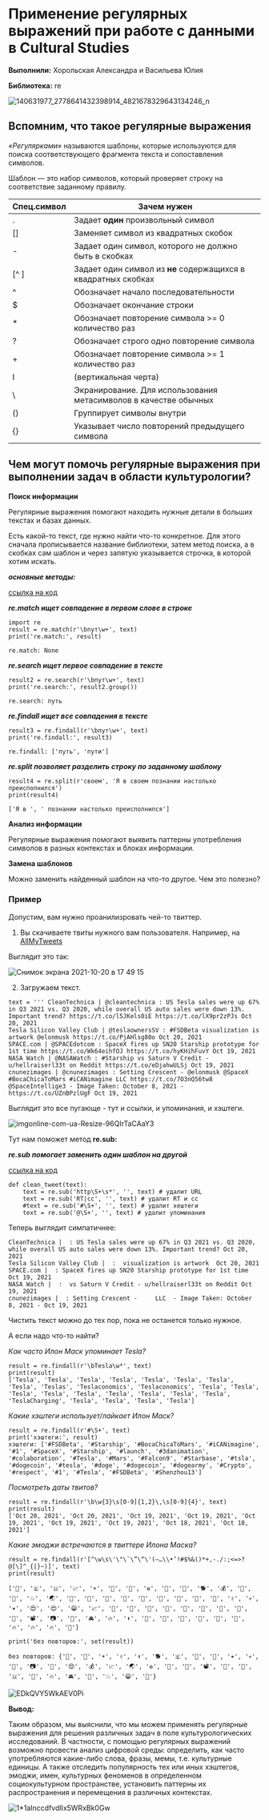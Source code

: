 # Применение регулярных выражений при работе с данными в Cultural Studies


**Выполнили:** Хорольская Александра и Васильева Юлия


**Библиотека:** re 


![140631977_2778641432398914_4821678329643134246_n](https://user-images.githubusercontent.com/90963236/138100732-6beb58c9-2fca-4cc9-9d6e-97433e16a8dc.png)

## Вспомним, что такое регулярные выражения

*«Регулярками»* называются шаблоны, которые используются для поиска соответствующего фрагмента текста и сопоставления символов.

Шаблон — это набор символов, который проверяет строку на соответствие заданному правилу.

| Спец.символ  | Зачем нужен |
| ------------- | ------------- |
| . | Задает **один** произвольный символ |
| []  | Заменяет символ из квадратных скобок |
| - | Задает один символ, которого не должно быть в скобках |
| [^ ]  | Задает один символ из **не** содержащихся в квадратных скобках |
| ^ | Обозначает начало последовательности |
| $ | Обозначает окончание строки |
| * | Обозначает повторение символа >= 0 количество раз |
| ? | Обозначает строго одно повторение символа |
| + | Обозначает повторение символа >= 1 количество раз |
| I | (вертикальная черта) | Логическое **ИЛИ** |
| \ | Экранирование. Для использования метасимволов в качестве обычных|
| () | Группирует символы внутри |
| {} | Указывает число повторений предыдущего символа |

## Чем могут помочь регулярные выражения при выполнении задач в области культурологии? 

**Поиск информации**

Регулярные выражения помогают находить нужные детали в больших текстах и базах данных. 

Есть какой-то текст, где нужно найти что-то конкретное. Для этого сначала прописывается название библиотеки, затем метод поиска, а в скобках сам шаблон и через запятую указывается строчка, в которой хотим искать.

**_основные методы:_**

[ссылка на код](https://colab.research.google.com/drive/15Hhv1Ep_3UtyjOAAbg9siKqUIiCjNz9C#scrollTo=3eP7-kSPAtJm)

**_re.match ищет совпадение в первом слове в строке_**
```{python}
import re
result = re.match(r'\bпут\w+', text)
print('re.match:', result)

```
```{python}
re.match: None
```

**_re.search ищет первое совпадение в тексте_**

```{python}
result2 = re.search(r'\bпут\w+', text)
print('re.search:', result2.group())
```
```{python}
re.search: путь
```

**_re.findall ищет все совпадения в тексте_**

```{python}
result3 = re.findall(r'\bпут\w+', text)
print('re.findall:', result3)
```

```{python}
re.findall: ['путь', 'пути']
```

_**re.split позволяет разделить строку по заданному шаблону**_

```{python}
result4 = re.split(r'своем', 'Я в своем познании настолько преисполнился')
print(result4)
```

```{python}
['Я в ', ' познании настолько преисполнился']
```

**Анализ информации**

Регулярные выражения помогают выявить паттерны употребления символов в разных контекстах и блоках информации. 

**Замена шаблонов**

Можно заменить найденный шаблон на что-то другое. Чем это полезно? 

### Пример
 
Допустим, вам нужно проанилизровать чей-то твиттер. 
1. Вы скачиваете твиты нужного вам пользователя. Например, на [AllMyTweets](https://www.allmytweets.net/connect/)

Выглядит это так: 
 
 ![Снимок экрана 2021-10-20 в 17 49 15](https://user-images.githubusercontent.com/90963236/138120071-a18fe50a-d5c9-45b7-a314-a0cb67f2c764.png)

2. Загружаем текст. 

```{python}
text = ''' CleanTechnica | @cleantechnica : US Tesla sales were up 67% in Q3 2021 vs. Q3 2020, while overall US auto sales were down 13%. Important trend? https://t.co/l5JKels0iE https://t.co/lX9pr2zPJs Oct 20, 2021 
Tesla Silicon Valley Club | @teslaownersSV : #FSDBeta visualization is artwork @elonmusk https://t.co/PjAHlsg80o Oct 20, 2021 
SPACE.com | @SPACEdotcom : SpaceX fires up SN20 Starship prototype for 1st time https://t.co/Wk64eihfOJ https://t.co/hyKHihFuvY Oct 19, 2021 
NASA Watch | @NASAWatch : #Starship vs Saturn V Credit - u/hellraiserl33t on Reddit https://t.co/eDjahwULSj Oct 19, 2021 
cnunezimages | @cnunezimages : Setting Crescent - @elonmusk @SpaceX #BocaChicaToMars #iCANimagine LLC https://t.co/7O3nQ56tw8 @SpaceIntellige3 - Image Taken: October 8, 2021 - https://t.co/UZnBPzlUgF Oct 19, 2021 
```
 Выглядит это все пугающе - тут и ссылки, и упоминания, и хэштеги.  
 
![imgonline-com-ua-Resize-96QIrTaCAaY3](https://user-images.githubusercontent.com/90963236/138121868-ba15238e-aa3f-41a9-a011-0bfbb6f64c0e.jpg)

Тут нам поможет метод **re.sub:**

_**re.sub помогает заменить один шаблон на другой**_

[ссылка на код](https://colab.research.google.com/drive/15Hhv1Ep_3UtyjOAAbg9siKqUIiCjNz9C#scrollTo=3eP7-kSPAtJm)

```{python}
def clean_tweet(text):  
	text = re.sub('http\S+\s*', '', text) # удалит URL  
	text = re.sub('RT|cc', '', text) # удалит RT и cc  
	#text = re.sub('#\S+', '', text) # удалит хештеги  
	text = re.sub('@\S+', '', text) # удалит упоминания 
```

Теперь выглядит симпатичнее: 

```{python}
CleanTechnica |  : US Tesla sales were up 67% in Q3 2021 vs. Q3 2020, while overall US auto sales were down 13%. Important trend? Oct 20, 2021
Tesla Silicon Valley Club |  :  visualization is artwork  Oct 20, 2021 
SPACE.com |  : SpaceX fires up SN20 Starship prototype for 1st time Oct 19, 2021 
NASA Watch |  :  vs Saturn V Credit - u/hellraiserl33t on Reddit Oct 19, 2021 
cnunezimages |  : Setting Crescent -     LLC  - Image Taken: October 8, 2021 - Oct 19, 2021
```

Чистить текст можно до тех пор, пока не останется только нужное. 

А если надо что-то найти? 

_Как часто Илон Маск упоминает Tesla?_

```{python}
result = re.findall(r'\bTesla\w*', text)
print(result)
['Tesla', 'Tesla', 'Tesla', 'Tesla', 'Tesla', 'Tesla', 'Tesla', 'Tesla', 'Teslas', 'Teslaconomics', 'Teslaconomics', 'Tesla', 'Tesla', 'Tesla', 'Tesla', 'Tesla', 'Tesla', 'Tesla', 'Tesla', 'Tesla', 'TeslaCharging', 'Tesla', 'Tesla', 'Tesla', 'Tesla']
```
_Какие хэштеги использует/лайкает Илон Маск?_

```{python}
result = re.findall(r'#\S+', text)
print('хэштеги:', result)
хэштеги: ['#FSDBeta', '#Starship', '#BocaChicaToMars', '#iCANimagine', '#1', '#SpaceX', '#Starship', '#launch', '#3danimation', '#colaboration', '#Tesla', '#Mars', '#Falcon9', '#Starbase', '#tsla', '#dogecoin', '#tesla', '#doge', '#dogecoin', '#dogearmy', '#Crypto', '#respect', '#1', '#Tesla', '#FSDBeta', '#Shenzhou13']
```

_Посмотреть даты твитов?_

```{python}
result = re.findall(r'\b\w{3}\s[0-9]{1,2}\,\s[0-9]{4}', text)
print(result)
['Oct 20, 2021', 'Oct 20, 2021', 'Oct 19, 2021', 'Oct 19, 2021', 'Oct 19, 2021', 'Oct 19, 2021', 'Oct 19, 2021', 'Oct 18, 2021', 'Oct 18, 2021']
```

_Какие эмоджи встречаются в твиттере Илона Маска?_

```{python}
result = re.findall(r'[^\w\s\'\"\`\”\“\'️(—…\\•’!#$%&()*+,-./:;<=>?@[\]^_{|}~)]', text)
print(result)
```
```{python}
['🦊', '🇪', '🇺', '📈', '☀', '🍃', '🌊', '♻', '🚀', '🚀', '🐕', '💰', '🔴', '🚀', '💥', '🌏', '🦊', '🤘', '🏻', '🤘', '🏻', '🤘', '🏻', '🤣', '🎃', '✌', '💀', '✶', '😍', '😍', '😁', '📈', '🚀', '🚩', '🚩', '🚩', '🚩', '🚩', '🚩', '🚩', '🚩', '📽', '📷', '🤖', '🚘', '🔥', '⬆', '🤣', '🤣', '🤣', '💯', '💯', '💯', '🔥', '🔥', '🔥', '🚽']
```

```{python}
print('без повторов:', set(result))
```
```{python}
без повторов: {'🦊', '🚽', '☀', '✌', '⬆', '🐕', '🇪', '🏻', '🤖', '✶', '💀', '🎃', '📷', '🔴', '😍', '💰', '📈', '🌏', '♻', '🚀', '🌊', '📽', '🍃', '💯', '🇺', '🚩', '🔥', '🚘', '🤘', '💥', '😁', '🤣'}
```

![EDkQVY5WkAEV0Pi](https://user-images.githubusercontent.com/90963236/138132828-f9004581-11ec-44d1-bf92-d8198d64f23c.jpg)


**Вывод:**

Таким образом, мы выяснили, что мы можем применять регулярные выражения для решения различных задач в поле культурологических исследований. В частности, с помощью регулярных выражений возможно провести анализ цифровой среды: определить, как часто употребляются какие-либо слова, фразы, мемы, т.е. культурные единицы. А также отследить популярность тех или иных хэштегов, эмоджи, имен, культурных феноменов в определенном социокультурном пространстве, установить паттерны их распространения и перемещения в различных контекстах.

![1*1aInccdfvdlIx5WRxBk0Gw](https://user-images.githubusercontent.com/90963236/138158602-7a722ac2-0f22-4928-a1fc-2adc15d4ee3e.jpeg)
